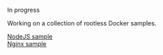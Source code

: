 In progress

Working on a collection of rootless Docker samples.  


[NodeJS sample](samples/nodejs/)  
[Nginx sample](samples/nginx/)
